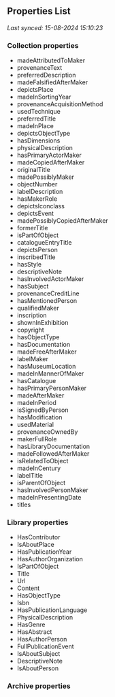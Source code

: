 ## Properties List

_Last synced: 15-08-2024 15:10:23_

### Collection properties
- madeAttributedToMaker
- provenanceText
- preferredDescription
- madeFalsifiedAfterMaker
- depictsPlace
- madeInSortingYear
- provenanceAcquisitionMethod
- usedTechnique
- preferredTitle
- madeInPlace
- depictsObjectType
- hasDimensions
- physicalDescription
- hasPrimaryActorMaker
- madeCopiedAfterMaker
- originalTitle
- madePossiblyMaker
- objectNumber
- labelDescription
- hasMakerRole
- depictsIconclass
- depictsEvent
- madePossiblyCopiedAfterMaker
- formerTitle
- isPartOfObject
- catalogueEntryTitle
- depictsPerson
- inscribedTitle
- hasStyle
- descriptiveNote
- hasInvolvedActorMaker
- hasSubject
- provenanceCreditLine
- hasMentionedPerson
- qualifiedMaker
- inscription
- shownInExhibition
- copyright
- hasObjectType
- hasDocumentation
- madeFreeAfterMaker
- labelMaker
- hasMuseumLocation
- madeInMannerOfMaker
- hasCatalogue
- hasPrimaryPersonMaker
- madeAfterMaker
- madeInPeriod
- isSignedByPerson
- hasModification
- usedMaterial
- provenanceOwnedBy
- makerFullRole
- hasLibraryDocumentation
- madeFollowedAfterMaker
- isRelatedToObject
- madeInCentury
- labelTitle
- isParentOfObject
- hasInvolvedPersonMaker
- madeInPresentingDate
- titles
### Library properties
- HasContributor
- IsAboutPlace
- HasPublicationYear
- HasAuthorOrganization
- IsPartOfObject
- Title
- Url
- Content
- HasObjectType
- Isbn
- HasPublicationLanguage
- PhysicalDescription
- HasGenre
- HasAbstract
- HasAuthorPerson
- FullPublicationEvent
- IsAboutSubject
- DescriptiveNote
- IsAboutPerson
### Archive properties
